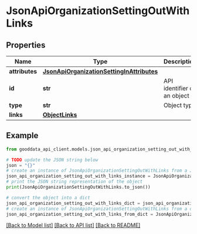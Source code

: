 # JsonApiOrganizationSettingOutWithLinks


## Properties

Name | Type | Description | Notes
------------ | ------------- | ------------- | -------------
**attributes** | [**JsonApiOrganizationSettingInAttributes**](JsonApiOrganizationSettingInAttributes.md) |  | [optional] 
**id** | **str** | API identifier of an object | 
**type** | **str** | Object type | 
**links** | [**ObjectLinks**](ObjectLinks.md) |  | [optional] 

## Example

```python
from gooddata_api_client.models.json_api_organization_setting_out_with_links import JsonApiOrganizationSettingOutWithLinks

# TODO update the JSON string below
json = "{}"
# create an instance of JsonApiOrganizationSettingOutWithLinks from a JSON string
json_api_organization_setting_out_with_links_instance = JsonApiOrganizationSettingOutWithLinks.from_json(json)
# print the JSON string representation of the object
print(JsonApiOrganizationSettingOutWithLinks.to_json())

# convert the object into a dict
json_api_organization_setting_out_with_links_dict = json_api_organization_setting_out_with_links_instance.to_dict()
# create an instance of JsonApiOrganizationSettingOutWithLinks from a dict
json_api_organization_setting_out_with_links_from_dict = JsonApiOrganizationSettingOutWithLinks.from_dict(json_api_organization_setting_out_with_links_dict)
```
[[Back to Model list]](../README.md#documentation-for-models) [[Back to API list]](../README.md#documentation-for-api-endpoints) [[Back to README]](../README.md)


